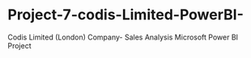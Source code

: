 # Project-7-codis-Limited-PowerBI-
Codis Limited (London) Company- Sales Analysis Microsoft Power BI Project
